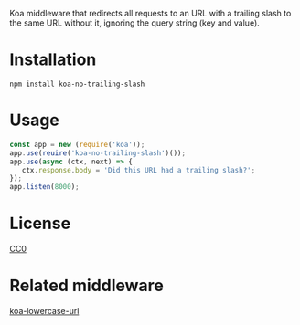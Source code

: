 Koa middleware that redirects all requests to an URL with a
trailing slash to the same URL without it, ignoring the query
string (key and value).

# Installation

    npm install koa-no-trailing-slash

# Usage

```javascript
const app = new (require('koa'));
app.use(reuire('koa-no-trailing-slash')());
app.use(async (ctx, next) => {
   ctx.response.body = 'Did this URL had a trailing slash?';
});
app.listen(8000);
```

# License

[CC0](https://creativecommons.org/publicdomain/zero/1.0/)

# Related middleware

[koa-lowercase-url](https://www.npmjs.com/package/koa-lowercase-url)
